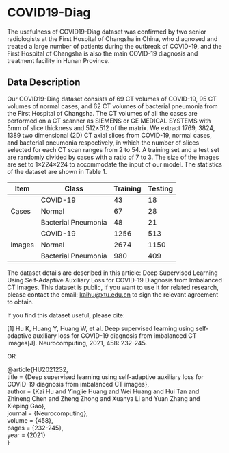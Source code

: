 # COVID19-Diag
The usefulness of COVID19-Diag dataset was confirmed by two senior radiologists at the First Hospital of Changsha in China, who diagnosed and treated a large number of patients during the outbreak of COVID-19, and the First Hospital of Changsha is also the main COVID-19 diagnosis and treatment facility in Hunan Province.

Data Description
----
Our COVID19-Diag dataset consists of 69 CT volumes of COVID-19, 95 CT volumes of normal cases, and 62 CT volumes of bacterial pneumonia from the First Hospital of Changsha.
The CT volumes of all the cases are performed on a CT scanner as SIEMENS or GE MEDICAL SYSTEMS with 5mm of slice thickness and 512×512 of the matrix. We extract 1769, 3824, 1389 two dimensional (2D) CT axial slices from COVID-19, normal cases, and bacterial pneumonia respectively, in which the number of slices selected for each CT scan ranges from 2 to 54. A training set and a test set are randomly divided by cases with a ratio of 7 to 3. The size of the images are set to 1×224×224 to accommodate the input of our model. The statistics of the dataset are shown in Table 1. 

| Item | Class | Training | Testing |
| ----- | ----- | ----- | ----- |
|| COVID-19 | 43 | 18 |
| Cases | Normal | 67 | 28 |
|| Bacterial Pneumonia | 48 | 21 |
|| COVID-19 | 1256 | 513 |
| Images | Normal | 2674 | 1150 |
|| Bacterial Pneumonia | 980 | 409 |


The dataset details are described in this article: Deep Supervised Learning Using Self-Adaptive Auxiliary Loss for COVID-19 Diagnosis from Imbalanced CT Images. This dataset is public, if you want to use it for related research, please contact the email: kaihu@xtu.edu.cn to sign the relevant agreement to obtain.

If you find this dataset useful, please cite:

[1] Hu K, Huang Y, Huang W, et al. Deep supervised learning using self-adaptive auxiliary loss for COVID-19 diagnosis from imbalanced CT images[J]. Neurocomputing, 2021, 458: 232-245.

OR

@article{HU2021232,  
  title = {Deep supervised learning using self-adaptive auxiliary loss for COVID-19 diagnosis from imbalanced CT images},  
  author = {Kai Hu and Yingjie Huang and Wei Huang and Hui Tan and Zhineng Chen and Zheng Zhong and Xuanya Li and Yuan Zhang and Xieping Gao},  
  journal = {Neurocomputing},  
  volume = {458},  
  pages = {232-245},  
  year = {2021}  
}
